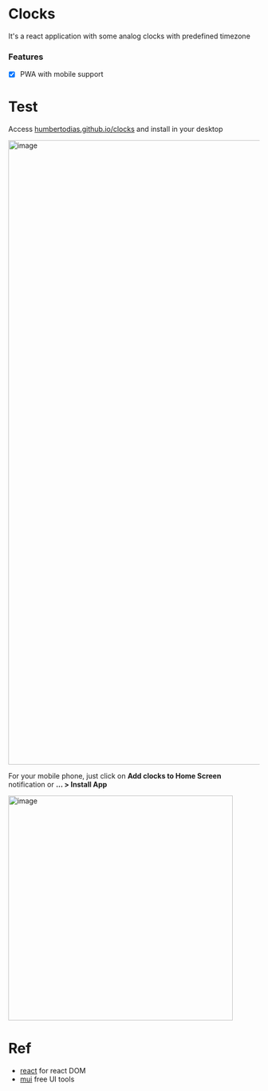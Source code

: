 # Clocks

It's a react application with some analog clocks with predefined timezone

### Features
* [x] PWA with mobile support
  
# Test

Access [humbertodias.github.io/clocks](https://humbertodias.github.io/clocks) and install in your desktop

<img width="1250" alt="image" src="https://github.com/humbertodias/clocks/assets/9255997/28040613-e30b-47e7-8c79-c581ac4c2f82">


For your mobile phone, just click on **Add clocks to Home Screen** notification or **... > Install App**

<img width="450" alt="image" src="https://github.com/humbertodias/clocks/assets/9255997/d6a34fbb-7586-41f3-8b61-58d04982b2fa">


# Ref
* [react](https://react.dev/) for react DOM
* [mui](https://mui.com/) free UI tools 
